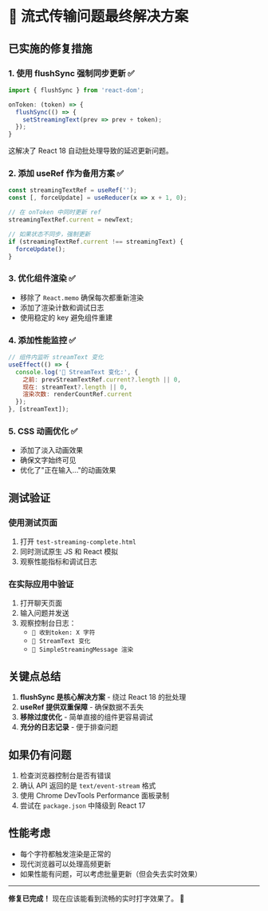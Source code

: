 # 🎯 流式传输问题最终解决方案

## 已实施的修复措施

### 1. **使用 flushSync 强制同步更新** ✅
```javascript
import { flushSync } from 'react-dom';

onToken: (token) => {
  flushSync(() => {
    setStreamingText(prev => prev + token);
  });
}
```
这解决了 React 18 自动批处理导致的延迟更新问题。

### 2. **添加 useRef 作为备用方案** ✅
```javascript
const streamingTextRef = useRef('');
const [, forceUpdate] = useReducer(x => x + 1, 0);

// 在 onToken 中同时更新 ref
streamingTextRef.current = newText;

// 如果状态不同步，强制更新
if (streamingTextRef.current !== streamingText) {
  forceUpdate();
}
```

### 3. **优化组件渲染** ✅
- 移除了 `React.memo` 确保每次都重新渲染
- 添加了渲染计数和调试日志
- 使用稳定的 key 避免组件重建

### 4. **添加性能监控** ✅
```javascript
// 组件内监听 streamText 变化
useEffect(() => {
  console.log('🔄 StreamText 变化:', {
    之前: prevStreamTextRef.current?.length || 0,
    现在: streamText?.length || 0,
    渲染次数: renderCountRef.current
  });
}, [streamText]);
```

### 5. **CSS 动画优化** ✅
- 添加了淡入动画效果
- 确保文字始终可见
- 优化了"正在输入..."的动画效果

## 测试验证

### 使用测试页面
1. 打开 `test-streaming-complete.html`
2. 同时测试原生 JS 和 React 模拟
3. 观察性能指标和调试日志

### 在实际应用中验证
1. 打开聊天页面
2. 输入问题并发送
3. 观察控制台日志：
   - `📝 收到token: X 字符`
   - `🔄 StreamText 变化`
   - `🎨 SimpleStreamingMessage 渲染`

## 关键点总结

1. **flushSync 是核心解决方案** - 绕过 React 18 的批处理
2. **useRef 提供双重保障** - 确保数据不丢失
3. **移除过度优化** - 简单直接的组件更容易调试
4. **充分的日志记录** - 便于排查问题

## 如果仍有问题

1. 检查浏览器控制台是否有错误
2. 确认 API 返回的是 `text/event-stream` 格式
3. 使用 Chrome DevTools Performance 面板录制
4. 尝试在 `package.json` 中降级到 React 17

## 性能考虑

- 每个字符都触发渲染是正常的
- 现代浏览器可以处理高频更新
- 如果性能有问题，可以考虑批量更新（但会失去实时效果）

---

**修复已完成！** 现在应该能看到流畅的实时打字效果了。 🚀
